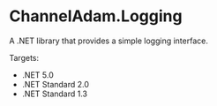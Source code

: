# ChannelAdam.Logging

A .NET library that provides a simple logging interface.

Targets:

- .NET 5.0
- .NET Standard 2.0
- .NET Standard 1.3
